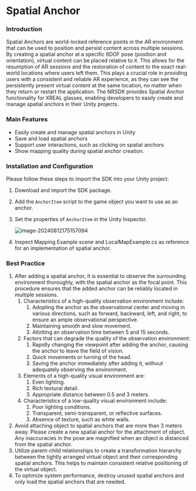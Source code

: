 # Spatial Anchor

### Introduction

Spatial Anchors are world-locked reference points in the AR environment that can be used to position and persist content across multiple sessions. By creating a spatial anchor at a specific 6DOF pose (position and orientation), virtual content can be placed relative to it. This allows for the resumption of AR sessions and the restoration of content to the exact real-world locations where users left them. This plays a crucial role in providing users with a consistent and reliable AR experience, as they can see the persistently present virtual content at the same location, no matter when they return or restart the application. The NRSDK provides Spatial Anchor functionality for XREAL glasses, enabling developers to easily create and manage spatial anchors in their Unity projects.

### Main Features

- Easily create and manage spatial anchors in Unity
- Save and load spatial anchors
- Support user interactions, such as clicking on spatial anchors
- Show mapping quality during spatial anchor creation.

### Installation and Configuration

Please follow these steps to import the SDK into your Unity project:

1. Download and import the SDK package.

2. Add the `AnchorItem` script to the game object you want to use as an anchor.

3. Set the properties of `AnchorItem` in the Unity Inspector.

   ![image-20240812175157094](https://pub-8dffc52979c34362aa2dbe3a43f0792a.r2.dev/image-20240812175157094.png)

4. Inspect Mapping Example scene and LocalMapExample.cs as reference for an implementation of spatial anchor.

### Best Practice

1. After adding a spatial anchor, it is essential to observe the surrounding environment thoroughly, with the spatial anchor as the focal point. This procedure ensures that the added anchor can be reliably located in multiple sessions.
   1. Characteristics of a high-quality observation environment include:
      1. Adopting the anchor as the observational center and moving in various directions, such as forward, backward, left, and right, to ensure an ample observational perspective.
      2. Maintaining smooth and slow movement.
      3. Allotting an observation time between 5 and 15 seconds.
   2. Factors that can degrade the quality of the observation environment:
      1. Rapidly changing the viewpoint after adding the anchor, causing the anchor to leave the field of vision.
      2. Quick movements or turning of the head.
      3. Saving the anchor immediately after adding it, without adequately observing the environment.
   3. Elements of a high-quality visual environment are:
      1. Even lighting.
      2. Rich textural detail.
      3. Appropriate distance between 0.5 and 3 meters.
   4. Characteristics of a low-quality visual environment include:
      1. Poor lighting conditions.
      2. Transparent, semi-transparent, or reflective surfaces.
      3. Absence of texture, such as white walls.
2. Avoid attaching object to spatial anchors that are more than 3 meters away. Please create a new spatial anchor for the attachment of object. Any inaccuracies in the pose are magnified when an object is distanced from the spatial anchor.
3. Utilize parent-child relationships to create a transformation hierarchy between the tightly arranged virtual object and their corresponding spatial anchors. This helps to maintain consistent relative positioning of the virtual object.
4. To optimize system performance, destroy unused spatial anchors and only load the spatial anchors that are needed.
